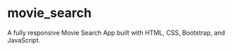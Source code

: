 # movie_search
A fully responsive Movie Search App built with HTML, CSS, Bootstrap, and JavaScript.
